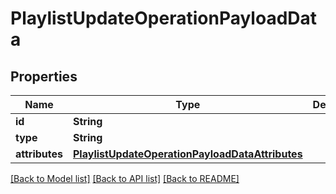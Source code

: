 # PlaylistUpdateOperationPayloadData

## Properties
Name | Type | Description | Notes
------------ | ------------- | ------------- | -------------
**id** | **String** |  | 
**type** | **String** |  | 
**attributes** | [**PlaylistUpdateOperationPayloadDataAttributes**](PlaylistUpdateOperationPayloadDataAttributes.md) |  | 

[[Back to Model list]](../README.md#documentation-for-models) [[Back to API list]](../README.md#documentation-for-api-endpoints) [[Back to README]](../README.md)


